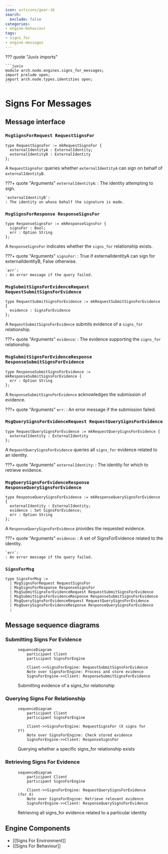 ```yaml
---
icon: octicons/gear-16
search:
  exclude: false
categories:
- engine-behaviour
tags:
- signs_for
- engine-messages
---
```


??? quote "Juvix imports"

    ```juvix
    module arch.node.engines.signs_for_messages;
    import prelude open;
    import arch.node.types.identities open;
    ```

# Signs For Messages

## Message interface

### `MsgSignsForRequest RequestSignsFor`

```juvix
type RequestSignsFor := mkRequestSignsFor {
  externalIdentityA : ExternalIdentity;
  externalIdentityB : ExternalIdentity
};
```

A `RequestSignsFor` queries whether `externalIdentityA` can sign on behalf of `externalIdentityB`.

???+ quote "Arguments"
    `externalIdentityA`:
    : The identity attempting to sign.

    `externalIdentityB`:
    : The identity on whose behalf the signature is made.

### `MsgSignsForResponse ResponseSignsFor`

```juvix
type ResponseSignsFor := mkResponseSignsFor {
  signsFor : Bool;
  err : Option String
};
```

A `ResponseSignsFor` indicates whether the `signs_for` relationship exists.

???+ quote "Arguments"
    `signsFor`:
    : True if externalIdentityA can sign for externalIdentityB, False otherwise.

    `err`:
    : An error message if the query failed.

### `MsgSubmitSignsForEvidenceRequest RequestSubmitSignsForEvidence`

```juvix
type RequestSubmitSignsForEvidence := mkRequestSubmitSignsForEvidence {
  evidence : SignsForEvidence
};
```

A `RequestSubmitSignsForEvidence` submits evidence of a `signs_for` relationship.

???+ quote "Arguments"
    `evidence`:
    : The evidence supporting the `signs_for` relationship.

### `MsgSubmitSignsForEvidenceResponse ResponseSubmitSignsForEvidence`

```juvix
type ResponseSubmitSignsForEvidence := mkResponseSubmitSignsForEvidence {
  err : Option String
};
```

A `ResponseSubmitSignsForEvidence` acknowledges the submission of evidence.

???+ quote "Arguments"
    `err`:
    : An error message if the submission failed.

### `MsgQuerySignsForEvidenceRequest RequestQuerySignsForEvidence`

```juvix
type RequestQuerySignsForEvidence := mkRequestQuerySignsForEvidence {
  externalIdentity : ExternalIdentity
};
```

A `RequestQuerySignsForEvidence` queries all `signs_for` evidence related to an identity.

???+ quote "Arguments"
    `externalIdentity`:
    : The identity for which to retrieve evidence.

### `MsgQuerySignsForEvidenceResponse ResponseQuerySignsForEvidence`

```juvix
type ResponseQuerySignsForEvidence := mkResponseQuerySignsForEvidence {
  externalIdentity : ExternalIdentity;
  evidence : Set SignsForEvidence;
  err : Option String
};
```

A `ResponseQuerySignsForEvidence` provides the requested evidence.

???+ quote "Arguments"
    `evidence`:
    : A set of SignsForEvidence related to the identity.

    `err`:
    : An error message if the query failed.

### `SignsForMsg`

<!-- --8<-- [start:SignsForMsg] -->
```juvix
type SignsForMsg :=
  | MsgSignsForRequest RequestSignsFor
  | MsgSignsForResponse ResponseSignsFor
  | MsgSubmitSignsForEvidenceRequest RequestSubmitSignsForEvidence
  | MsgSubmitSignsForEvidenceResponse ResponseSubmitSignsForEvidence
  | MsgQuerySignsForEvidenceRequest RequestQuerySignsForEvidence
  | MsgQuerySignsForEvidenceResponse ResponseQuerySignsForEvidence
  ;
```
<!-- --8<-- [end:SignsForMsg] -->

## Message sequence diagrams

### Submitting Signs For Evidence

<!-- --8<-- [start:message-sequence-diagram-submit] -->
<figure markdown="span">

```mermaid
sequenceDiagram
    participant Client
    participant SignsForEngine

    Client->>SignsForEngine: RequestSubmitSignsForEvidence
    Note over SignsForEngine: Process and store evidence
    SignsForEngine->>Client: ResponseSubmitSignsForEvidence
```

<figcaption markdown="span">
Submitting evidence of a signs_for relationship
</figcaption>
</figure>
<!-- --8<-- [end:message-sequence-diagram-submit] -->

### Querying Signs For Relationship

<!-- --8<-- [start:message-sequence-diagram-query-relation] -->
<figure markdown="span">

```mermaid
sequenceDiagram
    participant Client
    participant SignsForEngine

    Client->>SignsForEngine: RequestSignsFor (X signs for Y?)
    Note over SignsForEngine: Check stored evidence
    SignsForEngine->>Client: ResponseSignsFor
```

<figcaption markdown="span">
Querying whether a specific signs_for relationship exists
</figcaption>
</figure>
<!-- --8<-- [end:message-sequence-diagram-query-relation] -->

### Retrieving Signs For Evidence

<!-- --8<-- [start:message-sequence-diagram-query-evidence] -->
<figure markdown="span">

```mermaid
sequenceDiagram
    participant Client
    participant SignsForEngine

    Client->>SignsForEngine: RequestQuerySignsForEvidence (for X)
    Note over SignsForEngine: Retrieve relevant evidence
    SignsForEngine->>Client: ResponseQuerySignsForEvidence
```

<figcaption markdown="span">
Retrieving all signs_for evidence related to a particular identity
</figcaption>
</figure>
<!-- --8<-- [end:message-sequence-diagram-query-evidence] -->

## Engine Components

- [[Signs For Environment]]
- [[Signs For Behaviour]]
